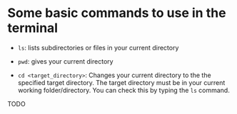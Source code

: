 # Some basic commands to use in the terminal

- `ls`: lists subdirectories or files in your current directory

- `pwd`: gives your current directory

- `cd <target_directory>`: Changes your current directory to the the specified target directory. The target directory must be in your current working folder/directory. You can check this by typing the `ls` command.

TODO



